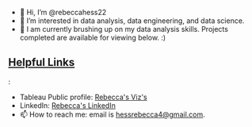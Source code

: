 - 👋 Hi, I’m @rebeccahess22
- 👀 I’m interested in data analysis, data engineering, and data science. 
- 🌱 I am currently brushing up on my data analysis skills. Projects completed are available for viewing below. :)

<h2 style="text-decoration: underline;">Helpful Links</h2>:

- Tableau Public profile: <a href="https://public.tableau.com/app/profile/rebecca.jo.hess/vizzes">Rebecca's Viz's</a>
- LinkedIn: <a href="https://www.linkedin.com/in/rebecca-hess-293391174/">Rebecca's LinkedIn</a>
- 📫 How to reach me: email is hessrebecca4@gmail.com. 

<!---
rebeccahess22/rebeccahess22 is a ✨ special ✨ repository because its `README.md` (this file) appears on your GitHub profile.
You can click the Preview link to take a look at your changes.
--->
